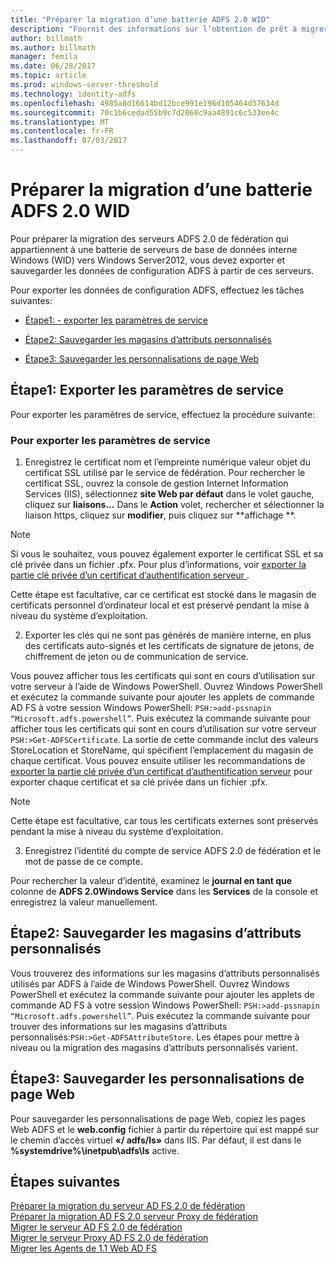 ```yaml
---
title: "Préparer la migration d’une batterie ADFS 2.0 WID"
description: "Fournit des informations sur l’obtention de prêt à migrer une batterie de serveurs ADFS 2.0 server WID vers Windows Server2012."
author: billmath
ms.author: billmath
manager: femila
ms.date: 06/28/2017
ms.topic: article
ms.prod: windows-server-threshold
ms.technology: identity-adfs
ms.openlocfilehash: 4985a8d16614bd12bce991e196d105464d37634d
ms.sourcegitcommit: 70c1b6cedad55b9c7d2068c9aa4891c6c533ee4c
ms.translationtype: MT
ms.contentlocale: fr-FR
ms.lasthandoff: 07/03/2017
---
```

# <a name="prepare-to-migrate-an-ad-fs-20-wid-farm"></a>Préparer la migration d’une batterie ADFS 2.0 WID  
 Pour préparer la migration des serveurs ADFS 2.0 de fédération qui appartiennent à une batterie de serveurs de base de données interne Windows (WID) vers Windows Server2012, vous devez exporter et sauvegarder les données de configuration ADFS à partir de ces serveurs.  
  
 Pour exporter les données de configuration ADFS, effectuez les tâches suivantes:  
  
-   [Étape1: - exporter les paramètres de service](#step-1-export-service-settings)  
  
-   [Étape2: Sauvegarder les magasins d’attributs personnalisés](#step-2-back-up-custom-attribute-stores)  
  
-   [Étape3: Sauvegarder les personnalisations de page Web](#step-3-back-up-webpage-customizations)  
  
## <a name="step-1-export-service-settings"></a>Étape1: Exporter les paramètres de service  
 Pour exporter les paramètres de service, effectuez la procédure suivante:  
  
### <a name="to-export-service-settings"></a>Pour exporter les paramètres de service  
  
1.  Enregistrez le certificat nom et l’empreinte numérique valeur objet du certificat SSL utilisé par le service de fédération. Pour rechercher le certificat SSL, ouvrez la console de gestion Internet Information Services (IIS), sélectionnez **site Web par défaut** dans le volet gauche, cliquez sur **liaisons...** Dans le **Action** volet, rechercher et sélectionner la liaison https, cliquez sur **modifier**, puis cliquez sur **affichage **.  
  
> [!NOTE]
>  Si vous le souhaitez, vous pouvez également exporter le certificat SSL et sa clé privée dans un fichier .pfx. Pour plus d’informations, voir [exporter la partie clé privée d’un certificat d’authentification serveur ](Export-the-Private-Key-Portion-of-a-Server-Authentication-Certificate.md).  
>   
>  Cette étape est facultative, car ce certificat est stocké dans le magasin de certificats personnel d’ordinateur local et est préservé pendant la mise à niveau du système d’exploitation.  
  
2.  Exporter les clés qui ne sont pas générés de manière interne, en plus des certificats auto-signés et les certificats de signature de jetons, de chiffrement de jeton ou de communication de service.  
  
Vous pouvez afficher tous les certificats qui sont en cours d’utilisation sur votre serveur à l’aide de Windows PowerShell. Ouvrez Windows PowerShell et exécutez la commande suivante pour ajouter les applets de commande AD FS à votre session Windows PowerShell: `PSH:>add-pssnapin “Microsoft.adfs.powershell”`. Puis exécutez la commande suivante pour afficher tous les certificats qui sont en cours d’utilisation sur votre serveur `PSH:>Get-ADFSCertificate`. La sortie de cette commande inclut des valeurs StoreLocation et StoreName, qui spécifient l’emplacement du magasin de chaque certificat.  Vous pouvez ensuite utiliser les recommandations de [exporter la partie clé privée d’un certificat d’authentification serveur](Export-the-Private-Key-Portion-of-a-Server-Authentication-Certificate.md) pour exporter chaque certificat et sa clé privée dans un fichier .pfx.  
  
> [!NOTE]
>  Cette étape est facultative, car tous les certificats externes sont préservés pendant la mise à niveau du système d’exploitation.  
  
3.  Enregistrez l’identité du compte de service ADFS 2.0 de fédération et le mot de passe de ce compte.  
  
Pour rechercher la valeur d’identité, examinez le **journal en tant que** colonne de **ADFS 2.0Windows Service** dans les **Services** de la console et enregistrez la valeur manuellement.  
  
## <a name="step-2-back-up-custom-attribute-stores"></a>Étape2: Sauvegarder les magasins d’attributs personnalisés  
 Vous trouverez des informations sur les magasins d’attributs personnalisés utilisés par ADFS à l’aide de Windows PowerShell. Ouvrez Windows PowerShell et exécutez la commande suivante pour ajouter les applets de commande AD FS à votre session Windows PowerShell: `PSH:>add-pssnapin “Microsoft.adfs.powershell”`. Puis exécutez la commande suivante pour trouver des informations sur les magasins d’attributs personnalisés:`PSH:>Get-ADFSAttributeStore`. Les étapes pour mettre à niveau ou la migration des magasins d’attributs personnalisés varient.  
  
## <a name="step-3-back-up-webpage-customizations"></a>Étape3: Sauvegarder les personnalisations de page Web  
 Pour sauvegarder les personnalisations de page Web, copiez les pages Web ADFS et le **web.config** fichier à partir du répertoire qui est mappé sur le chemin d’accès virtuel **«/ adfs/ls»** dans IIS. Par défaut, il est dans le **%systemdrive%\inetpub\adfs\ls** active.  

## <a name="next-steps"></a>Étapes suivantes
 [Préparer la migration du serveur AD FS 2.0 de fédération](prepare-to-migrate-ad-fs-fed-server.md)   
 [Préparer la migration AD FS 2.0 serveur Proxy de fédération](prepare-to-migrate-ad-fs-fed-proxy.md)   
 [Migrer le serveur AD FS 2.0 de fédération](migrate-the-ad-fs-fed-server.md)   
 [Migrer le serveur Proxy AD FS 2.0 de fédération](migrate-the-ad-fs-2-fed-server-proxy.md)   
 [Migrer les Agents de 1.1 Web AD FS](migrate-the-ad-fs-web-agent.md)